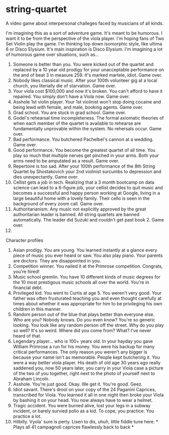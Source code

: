 # string-quartet
A video game about interpersonal challeges faced by musicians of all kinds. 

I'm imagining this as a sort of adventure game. It's meant to be humorous. I want it to be from the perspective of the viola player. I'm hoping fans of Two Set Violin play the game.
I'm thinking top down isomorphic style, like ultima 6 or Disco Elysium. It's main inspiration is Disco Elysium. I'm imagining a lot of humorous game over situations, such as...

1. Someone is better than you. You were kicked out of the quartet and replaced by a 10 year old prodigy for your unacceptable performance on the and of beat 3 in measure 259. It's marked martele, idiot. Game over.
2. Nobody likes classical music. After your 100th volunteer gig at a local church, you literially die of starvation. Game over.
3. Your viola cost $100,000 and now it's broken. You can't afford to have it repaired. You simply don't have a Viola now. Game over.
4. Asshole 1st violin player. Your 1st violinist won't stop doing cocaine and being lewd with female, and male, booking agents. Game over.
5. Grad school. You are stuck in grad school. Game over.
6. Godel's rehearsal time incompleteness. The formal axiomatic theories of when each member of the quartet is available to rehearse are fundamentally unprovable within the system. No rehersals occur. Game over.
7. Bad performance. You butchered Pachelbel's cannon at a wedding. Game over.
8. Good performance. You become the greatest quartet of all time. You play so much that multiple nerves get pinched in your arms. Both your arms need to be amputated as a result. Game over.
9. Repertoire is too sad. After your 100th performance of the 8th String Quartet by Shostakovich your 2nd violinist surcumbs to depression and dies unexpectantly. Game over.
10. Cellist gets a job in tech. Realizing that a 3 month bootcamp on data science can lead to a 6-figure job, your cellist decides to quit music and becomes a successful and happy person working at Google, living in a large beautiful home with a lovely family. Their cello is seen in the background of every zoom call. Game over.
11. Authoritarianism. Any music not explicitly approved by the great authoritarian leader is banned. All string quartets are banned automatically. The leader did Suzuki and couldn't get past book 2. Game over.
12. 

Character profiles
1. Asian prodigy. You are young. You learned instantly at a glance every piece of music you ever heard or saw. You also play piano. Your parents are doctors. They are disappointed in you.
2. Competition winner. You nailed it at the Primrose competition. Congrats, you're hired!
3. Music school gremlin. You have 10 different kinds of music degrees for the 10 most prestigous music schools all over the world. You're in financial debt.
4. Privileged kid. You went to Curtis at age 5. You weren't very good. Your father was often frusturated teaching you and even thought carefully at times about whether it was appropriate for him to be privileging his own children in this manner.
5. Random person out of the blue that plays better than everyone else. Who are you? Nobody knows. Do you even know? You're so generic looking. You look like any random person off the street. Why do you play so well? It's so weird. Where did you come from? What? I've never heard of that.
6. Legendary player... who is 100+ years old. In your hayday you gave William Primrose a run for his money. You were his backup for many critical performances. The only reason you weren't any bigger is because your name isn't as memorable. People kept butchering it. You were a way better viola player. His death of old age 30 years ago really saddened you, now 50 years later, you carry in your Viola case a picture of the two of you together, right next to the photo of yourself next to Abraham Lincoln.
7. Asshole. You're just good. Okay. We get it. You're good. Geez.
8. Idiot savant. There's drool on your copy of the 24 Paganini Caprices, transcribed for Viola. You learned it all in one night then broke your Viola by bashing it on your head. You now always have to wear a helmet.
9. Tragic accident. You were burned alive, lost your legs in a subway incident, or barely survied polio as a kid. To cope, you practice. You practice a lot.
10. Hilbilly. Vyola' sure is perty. Lisen to dis, uhuh, little fiddle tune here. * Plays all 41 campagnoli caprices flawlessly back to back *
